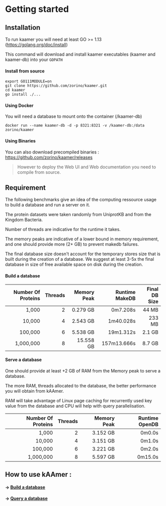 # Getting started


## Installation

To run kaamer you will need at least GO >= 1.13 (https://golang.org/doc/install)

This command will download and install kaamer executables (kaamer and kaamer-db) into your `GOPATH`

#### Install from source

```shell
export GO111MODULE=on
git clone https://github.com/zorino/kaamer.git
cd kaamer
go install ./...
```

#### Using Docker

You will need a database to mount onto the container (/kaamer-db)

```shell
docker run --name kaamer-db -d -p 8321:8321 -v /kaamer-db:/data zorino/kaamer
```

#### Using Binaries

You can also download precompiled binaries : https://github.com/zorino/kaamer/releases 
> However to deploy the Web UI and Web documentation you need to compile from source.

## Requirement

The following benchmarks give an idea of the computing ressource usage to build a database and run a server on it.

The protein datasets were taken randomly from UniprotKB and from the Kingdom Bacteria.

Number of threads are indicative for the runtime it takes.

The memory peaks are indicative of a lower bound in memory requirement, and one should
provide more (2+ GB) to prevent makedb failures.

The final database size doesn't account for the temporary stores size that is built during the
creation of a database.
We suggest at least 3-5x the final database in size of free available space on disk during the creation.


#### Build a database

| Number Of Proteins | Threads        | Memory Peak    | Runtime MakeDB | Final DB Size |
| -------------:     | -------------: | -------------: | ------:        | ------:       |
| 1,000              | 2              | 0.279 GB       | 0m7.208s       | 44 MB         |
| 10,000             | 4              | 2.543 GB       | 1m40.028s      | 233 MB        |
| 100,000            | 6              | 5.538 GB       | 19m1.312s      | 2.1 GB        |
| 1,000,000          | 8              | 15.558 GB      | 157m13.666s    | 8.7 GB        |


#### Serve a database

One should provide at least +2 GB of RAM from the Memory peak to serve a database.

The more RAM, threads allocated to the database, the better performance you will obtain from kAAmer.

RAM will take advantage of Linux page caching for recurrently used key value from the database and
CPU will help with query parallelisation.


| Number Of Proteins | Threads        | Memory Peak    | Runtime OpenDB |
| -------------:     | -------------: | -------------: | ------:        |
| 1,000              | 2              | 3.152 GB       | 0m0.0s         |
| 10,000             | 4              | 3.151 GB       | 0m1.0s         |
| 100,000            | 6              | 3.221 GB       | 0m2.0s         |
| 1,000,000          | 8              | 5.597 GB       | 0m15.0s        |


## How to use kAAmer :

#### &rarr; [Build a database](/database?id=kaamer-database)
#### &rarr; [Query a database](/client?id=kaamer-client-cli)
